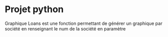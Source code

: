 # Projet python 
 
 Graphique Loans est une fonction permettant de générer un graphique par société en renseignant le num de la société en paramètre
